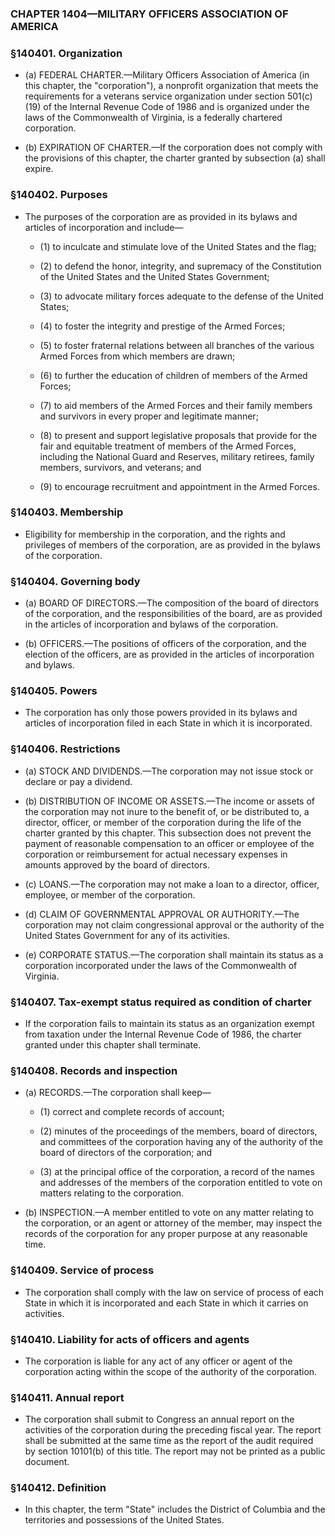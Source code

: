 ### **CHAPTER 1404—MILITARY OFFICERS ASSOCIATION OF AMERICA**

### §140401. Organization
* (a) FEDERAL CHARTER.—Military Officers Association of America (in this chapter, the "corporation"), a nonprofit organization that meets the requirements for a veterans service organization under section 501(c)(19) of the Internal Revenue Code of 1986 and is organized under the laws of the Commonwealth of Virginia, is a federally chartered corporation.

* (b) EXPIRATION OF CHARTER.—If the corporation does not comply with the provisions of this chapter, the charter granted by subsection (a) shall expire.

### §140402. Purposes
* The purposes of the corporation are as provided in its bylaws and articles of incorporation and include—

  * (1) to inculcate and stimulate love of the United States and the flag;

  * (2) to defend the honor, integrity, and supremacy of the Constitution of the United States and the United States Government;

  * (3) to advocate military forces adequate to the defense of the United States;

  * (4) to foster the integrity and prestige of the Armed Forces;

  * (5) to foster fraternal relations between all branches of the various Armed Forces from which members are drawn;

  * (6) to further the education of children of members of the Armed Forces;

  * (7) to aid members of the Armed Forces and their family members and survivors in every proper and legitimate manner;

  * (8) to present and support legislative proposals that provide for the fair and equitable treatment of members of the Armed Forces, including the National Guard and Reserves, military retirees, family members, survivors, and veterans; and

  * (9) to encourage recruitment and appointment in the Armed Forces.

### §140403. Membership
* Eligibility for membership in the corporation, and the rights and privileges of members of the corporation, are as provided in the bylaws of the corporation.

### §140404. Governing body
* (a) BOARD OF DIRECTORS.—The composition of the board of directors of the corporation, and the responsibilities of the board, are as provided in the articles of incorporation and bylaws of the corporation.

* (b) OFFICERS.—The positions of officers of the corporation, and the election of the officers, are as provided in the articles of incorporation and bylaws.

### §140405. Powers
* The corporation has only those powers provided in its bylaws and articles of incorporation filed in each State in which it is incorporated.

### §140406. Restrictions
* (a) STOCK AND DIVIDENDS.—The corporation may not issue stock or declare or pay a dividend.

* (b) DISTRIBUTION OF INCOME OR ASSETS.—The income or assets of the corporation may not inure to the benefit of, or be distributed to, a director, officer, or member of the corporation during the life of the charter granted by this chapter. This subsection does not prevent the payment of reasonable compensation to an officer or employee of the corporation or reimbursement for actual necessary expenses in amounts approved by the board of directors.

* (c) LOANS.—The corporation may not make a loan to a director, officer, employee, or member of the corporation.

* (d) CLAIM OF GOVERNMENTAL APPROVAL OR AUTHORITY.—The corporation may not claim congressional approval or the authority of the United States Government for any of its activities.

* (e) CORPORATE STATUS.—The corporation shall maintain its status as a corporation incorporated under the laws of the Commonwealth of Virginia.

### §140407. Tax-exempt status required as condition of charter
* If the corporation fails to maintain its status as an organization exempt from taxation under the Internal Revenue Code of 1986, the charter granted under this chapter shall terminate.

### §140408. Records and inspection
* (a) RECORDS.—The corporation shall keep—

  * (1) correct and complete records of account;

  * (2) minutes of the proceedings of the members, board of directors, and committees of the corporation having any of the authority of the board of directors of the corporation; and

  * (3) at the principal office of the corporation, a record of the names and addresses of the members of the corporation entitled to vote on matters relating to the corporation.


* (b) INSPECTION.—A member entitled to vote on any matter relating to the corporation, or an agent or attorney of the member, may inspect the records of the corporation for any proper purpose at any reasonable time.

### §140409. Service of process
* The corporation shall comply with the law on service of process of each State in which it is incorporated and each State in which it carries on activities.

### §140410. Liability for acts of officers and agents
* The corporation is liable for any act of any officer or agent of the corporation acting within the scope of the authority of the corporation.

### §140411. Annual report
* The corporation shall submit to Congress an annual report on the activities of the corporation during the preceding fiscal year. The report shall be submitted at the same time as the report of the audit required by section 10101(b) of this title. The report may not be printed as a public document.

### §140412. Definition
* In this chapter, the term "State" includes the District of Columbia and the territories and possessions of the United States.